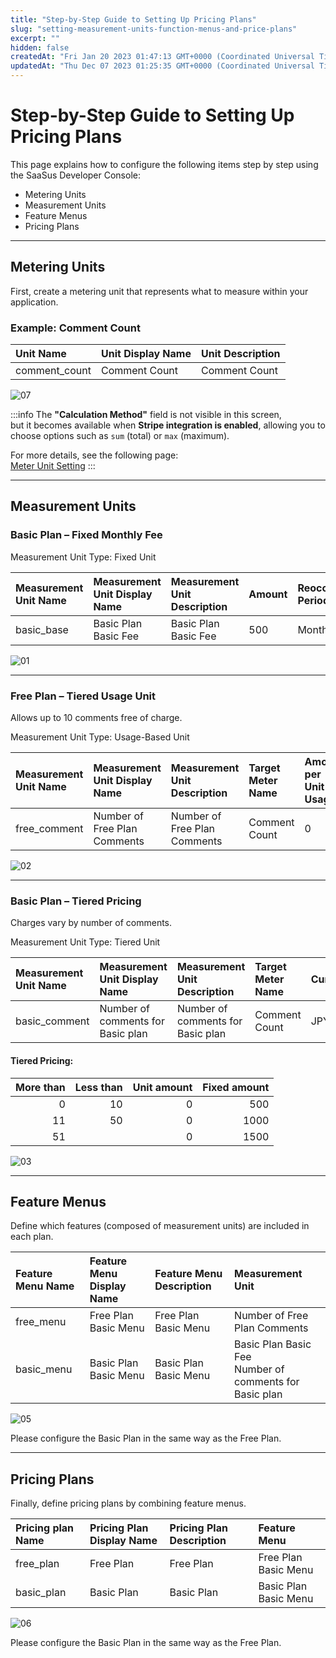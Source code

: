```yaml
---
title: "Step-by-Step Guide to Setting Up Pricing Plans"
slug: "setting-measurement-units-function-menus-and-price-plans"
excerpt: ""
hidden: false
createdAt: "Fri Jan 20 2023 01:47:13 GMT+0000 (Coordinated Universal Time)"
updatedAt: "Thu Dec 07 2023 01:25:35 GMT+0000 (Coordinated Universal Time)"
---
```


# Step-by-Step Guide to Setting Up Pricing Plans

This page explains how to configure the following items step by step using the SaaSus Developer Console:

- Metering Units
- Measurement Units
- Feature Menus
- Pricing Plans

---

## Metering Units

First, create a metering unit that represents what to measure within your application.

### Example: Comment Count

| Unit Name    | Unit Display Name   | Unit Description |
|:-----------|:-------------|:-----------------|
| comment_count | Comment Count | Comment Count    |


![07](/img/tutorial/manage-rate-plans/setting-measurement-units-function-menus-and-price-plans/setting-measurement-units-function-menus-and-price-plans-07.png)

:::info
The **"Calculation Method"** field is not visible in this screen,  
but it becomes available when **Stripe integration is enabled**, allowing you to choose options such as `sum` (total) or `max` (maximum).

For more details, see the following page:  
[Meter Unit Setting](/docs/part-4/pricing-and-billing/usage-metering)
:::

---

## Measurement Units

### Basic Plan – Fixed Monthly Fee

Measurement Unit Type: Fixed Unit

| Measurement Unit Name | Measurement Unit Display Name | Measurement Unit Description | Amount | Reoccurance Period | Currency |
| :-------------------- | :---------------------------- | :--------------------------- | :----- | :----------------- | :------- |
| basic_base            | Basic Plan Basic Fee          | Basic Plan Basic Fee         | 500    | Month              | JPY      |

![01](/img/tutorial/manage-rate-plans/setting-measurement-units-function-menus-and-price-plans/setting-measurement-units-function-menus-and-price-plans-01.png)

---

### Free Plan – Tiered Usage Unit

Allows up to 10 comments free of charge.

Measurement Unit Type: Usage-Based Unit

| Measurement Unit Name | Measurement Unit Display Name | Measurement Unit Description | Target Meter Name | Amount per Unit Usage | Limit | Currency |
| :-------------------- | :---------------------------- | :--------------------------- | :---------------- | :-------------------- | :---- | :------- |
| free_comment          | Number of Free Plan Comments  | Number of Free Plan Comments | Comment Count     | 0                     | 10    | JPY      |

![02](/img/tutorial/manage-rate-plans/setting-measurement-units-function-menus-and-price-plans/setting-measurement-units-function-menus-and-price-plans-02.png)

---

### Basic Plan – Tiered Pricing

Charges vary by number of comments.

Measurement Unit Type: Tiered Unit

| Measurement Unit Name | Measurement Unit Display Name     | Measurement Unit Description      | Target Meter Name | Currency | Range           | Upper Limit |
| :-------------------- | :-------------------------------- | :-------------------------------- | :---------------- | :------- | :-------------- | ----------: |
| basic_comment         | Number of comments for Basic plan | Number of comments for Basic plan | Comment Count     | JPY      | See table below |         100 |


#### Tiered Pricing:

| More than | Less than | Unit amount | Fixed amount |
| --------: | --------: | ----------: | -----------: |
|         0 |        10 |           0 |          500 |
|        11 |        50 |           0 |         1000 |
|        51 |           |           0 |         1500 |

![03](/img/tutorial/manage-rate-plans/setting-measurement-units-function-menus-and-price-plans/setting-measurement-units-function-menus-and-price-plans-03.png)

---

## Feature Menus

Define which features (composed of measurement units) are included in each plan.

| Feature Menu Name | Feature Menu Display Name  | Feature Menu Description   | Measurement Unit                                                               |
| :---------------- | :------------------------- | :------------------------- | :----------------------------------------------------------------------------- |
| free_menu         | Free Plan Basic Menu       | Free Plan Basic Menu       | Number of Free Plan Comments                                                   |
| basic_menu        | Basic Plan Basic Menu      | Basic Plan Basic Menu      | Basic Plan Basic Fee<br/>Number of comments for Basic plan                     |

![05](/img/tutorial/manage-rate-plans/setting-measurement-units-function-menus-and-price-plans/setting-measurement-units-function-menus-and-price-plans-05.png)

Please configure the Basic Plan in the same way as the Free Plan.

---

## Pricing Plans

Finally, define pricing plans by combining feature menus.

| Pricing plan Name | Pricing Plan Display Name | Pricing Plan Description | Feature Menu               |
| :---------------- | :------------------------ | :----------------------- | :------------------------- |
| free_plan         | Free Plan                 | Free Plan                | Free Plan Basic Menu       |
| basic_plan        | Basic Plan                | Basic Plan               | Basic Plan Basic Menu      |

![06](/img/tutorial/manage-rate-plans/setting-measurement-units-function-menus-and-price-plans/setting-measurement-units-function-menus-and-price-plans-06.png)

Please configure the Basic Plan in the same way as the Free Plan.

